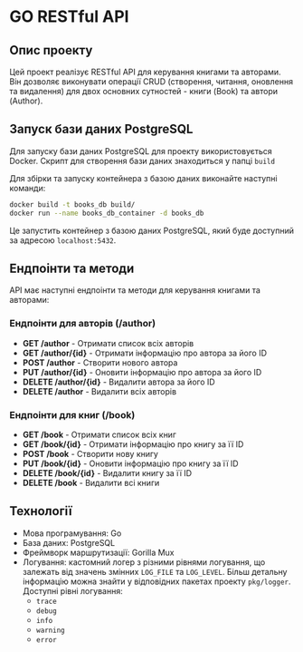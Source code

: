 # GO RESTful API

## Опис проекту

Цей проект реалізує RESTful API для керування книгами та авторами. Він дозволяє виконувати операції CRUD (створення, читання, оновлення та видалення) для двох основних сутностей - книги (Book) та автори (Author).

## Запуск бази даних PostgreSQL

Для запуску бази даних PostgreSQL для проекту використовується Docker. Скрипт для створення бази даних знаходиться у папці `build`

Для збірки та запуску контейнера з базою даних виконайте наступні команди:

```bash
docker build -t books_db build/
docker run --name books_db_container -d books_db
```

Це запустить контейнер з базою даних PostgreSQL, який буде доступний за адресою `localhost:5432`.

## Ендпоінти та методи

API має наступні ендпоінти та методи для керування книгами та авторами:

### Ендпоінти для авторів (/author)

- **GET /author** - Отримати список всіх авторів
- **GET /author/{id}** - Отримати інформацію про автора за його ID
- **POST /author** - Створити нового автора
- **PUT /author/{id}** - Оновити інформацію про автора за його ID
- **DELETE /author/{id}** - Видалити автора за його ID
- **DELETE /author** - Видалити всіх авторів

### Ендпоінти для книг (/book)

- **GET /book** - Отримати список всіх книг
- **GET /book/{id}** - Отримати інформацію про книгу за її ID
- **POST /book** - Створити нову книгу
- **PUT /book/{id}** - Оновити інформацію про книгу за її ID
- **DELETE /book/{id}** - Видалити книгу за її ID
- **DELETE /book** - Видалити всі книги
## Технології

- Мова програмування: Go
- База даних: PostgreSQL
- Фреймворк маршрутизації: Gorilla Mux
- Логування: кастомний логер з різними рівнями логування, що залежать від значень змінних `LOG_FILE` та `LOG_LEVEL`. Більш детальну інформацію можна знайти у відповідних пакетах проекту `pkg/logger`. Доступні рівні логування:
  - `trace`
  - `debug`
  - `info`
  - `warning`
  - `error` 
